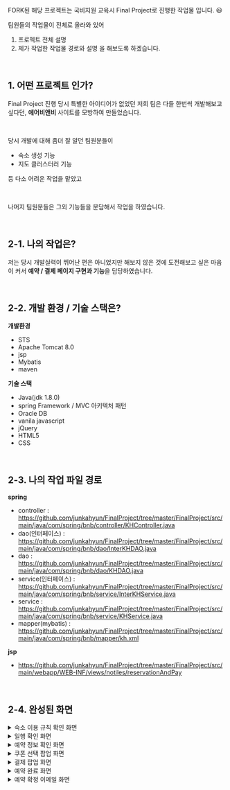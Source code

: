 FORK된 해당 프로젝트는 국비지원 교육시 Final Project로 진행한 작업물 입니다. 😃 

팀원들의 작업물이 전체로 올라와 있어
1. 프로젝트 전체 설명
2. 제가 작업한 작업물 경로와 설명
을 해보도록 하겠습니다.

&nbsp;

## 1. 어떤 프로젝트 인가? 
Final Project 진행 당시 특별한 아이디어가 없었던 저희 팀은
다들 한번씩 개발해보고 싶다던, **에어비앤비** 사이트를 모방하여 만들었습니다.

&nbsp;

당시 개발에 대해 좀더 잘 알던 팀원분들이 
- 숙소 생성 기능
- 지도 클러스터러 기능

등 다소 어려운 작업을 맡았고

&nbsp;

나머지 팀원분들은 그외 기능들을 분담해서 작업을 하였습니다.

&nbsp;

## 2-1. 나의 작업은?
저는 당시 개발실력이 뛰어난 편은 아니었지만
해보지 않은 것에 도전해보고 싶은 마음이 커서
**예약 / 결제 페이지 구현과 기능**을 담당하였습니다.

&nbsp;

## 2-2. 개발 환경 / 기술 스택은?
**개발환경**

- STS 
- Apache Tomcat 8.0
- jsp
- Mybatis
- maven

**기술 스택**

- Java(jdk 1.8.0)
- spring Framework / MVC 아키텍처 패턴 
- Oracle DB
- vanila javascript
- jQuery
- HTML5
- CSS

&nbsp;

## 2-3. 나의 작업 파일 경로
**spring**

- controller : https://github.com/junkahyun/FinalProject/tree/master/FinalProject/src/main/java/com/spring/bnb/controller/KHController.java
- dao(인터페이스) :  https://github.com/junkahyun/FinalProject/tree/master/FinalProject/src/main/java/com/spring/bnb/dao/InterKHDAO.java
- dao : https://github.com/junkahyun/FinalProject/tree/master/FinalProject/src/main/java/com/spring/bnb/dao/KHDAO.java
- service(인터페이스) : https://github.com/junkahyun/FinalProject/tree/master/FinalProject/src/main/java/com/spring/bnb/service/InterKHService.java
- service : https://github.com/junkahyun/FinalProject/tree/master/FinalProject/src/main/java/com/spring/bnb/service/KHService.java
- mapper(mybatis) : https://github.com/junkahyun/FinalProject/tree/master/FinalProject/src/main/java/com/spring/bnb/mapper/kh.xml

**jsp**

- https://github.com/junkahyun/FinalProject/tree/master/FinalProject/src/main/webapp/WEB-INF/views/notiles/reservationAndPay

&nbsp;

## 2-4. 완성된 화면
<details>
  <summary>숙소 이용 규칙 확인 화면</summary>
  <br />
  <div markdown="1">
    <image src="https://github.com/junkahyun/KHFinalProject/blob/master/screenimage/roomRuels_check.PNG" />
  </div>
</details>
<details>
  <summary>일행 확인 화면</summary>
  <br />
  <div markdown="1">
    <image src="https://github.com/junkahyun/KHFinalProject/blob/master/screenimage/people_check.PNG" />
  </div>
</details>
<details>
  <summary>예약 정보 확인 화면</summary>
  <br />
  <div markdown="1">
    <image src="https://github.com/junkahyun/KHFinalProject/blob/master/screenimage/reserve_check.PNG" />
  </div>
</details>
<details>
  <summary>쿠폰 선택 팝업 화면</summary>
  <br />
  <div markdown="1">
    <image src="https://github.com/junkahyun/KHFinalProject/blob/master/screenimage/coupon_use.PNG" />
  </div>
</details>
<details>
  <summary>결제 팝업 화면</summary>
  <br />
  <div markdown="1">
    <image src="https://github.com/junkahyun/KHFinalProject/blob/master/screenimage/reserve_popup.PNG" />
  </div>
</details>
<details>
  <summary>예약 완료 화면</summary>
  <br />
  <div markdown="1">
    <image src="https://github.com/junkahyun/KHFinalProject/blob/master/screenimage/reserve_succes.PNG" />
  </div>
</details>
<details>
  <summary>예약 확정 이메일 화면</summary>
  <br />
  <div markdown="1">
    <image src="https://github.com/junkahyun/KHFinalProject/blob/master/screenimage/reserve_email.PNG" />
  </div>
</details>

